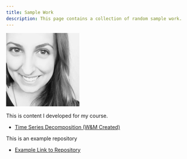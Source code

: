 ```yaml
---
title: Sample Work
description: This page contains a collection of random sample work.
---
```

![My Picture](Amanda.jpg)


This is content I developed for my course.

- [Time Series Decomposition (W&M Created)](./TimeSeries/index.md)

This is an example repository
- [Example Link to Repository](https://github.com/abaethke/Example-Repository-Link/blob/master/index.md)

